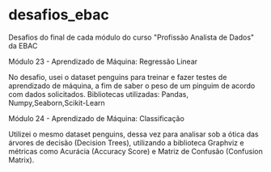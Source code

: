 # desafios_ebac
Desafios do final de cada módulo do curso "Profissão Analista de Dados" da EBAC

Módulo 23 - Aprendizado de Máquina: Regressão Linear

No desafio, usei o dataset penguins para treinar e fazer testes de aprendizado de máquina, a fim de saber o peso de um pinguim de acordo com dados solicitados.
Bibliotecas utilizadas: Pandas, Numpy,Seaborn,Scikit-Learn

Módulo 24 - Aprendizado de Máquina: Classificação

Utilizei o mesmo dataset penguins, dessa vez para analisar sob a ótica das árvores de decisão (Decision Trees), utilizando a biblioteca Graphviz e métricas como Acurácia (Accuracy Score) e Matriz de Confusão (Confusion Matrix).


